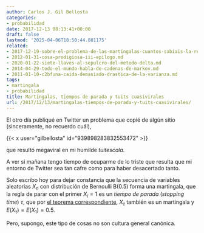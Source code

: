 ```yaml
---
author: Carlos J. Gil Bellosta
categories:
- probabilidad
date: 2017-12-13 08:13:41+00:00
draft: false
lastmod: '2025-04-06T18:50:44.881175'
related:
- 2017-12-19-sobre-el-problema-de-las-martingalas-cuantos-sabiais-la-respuesta.md
- 2012-01-31-cosa-prodigiosa-iii-epilogo.md
- 2020-01-22-siete-llaves-al-sepulcro-del-metodo-delta.md
- 2014-04-29-todo-el-mundo-habla-de-cadenas-de-markov.md
- 2011-01-10-c2bfuna-caida-demasiado-drastica-de-la-varianza.md
tags:
- martingala
- probabilidad
title: Martingalas, tiempos de parada y tuits cuasivirales
url: /2017/12/13/martingalas-tiempos-de-parada-y-tuits-cuasivirales/
---
```


El otro día publiqué en Twitter un problema que copié de algún sitio (sinceramente, no recuerdo cuál),

{{< x user="gilbellosta" id="939898283832553472" >}}

que resultó megaviral en mi humilde _tuitescala_.

A ver si mañana tengo tiempo de ocuparme de lo triste que resulta que mi entorno de Twitter sea tan cafre como para haber desacertado tanto.

Solo escribo hoy para dejar constancia que la secuencia de variables aleatorias $X_n$ con distribución de Bernoulli B(0.5) forma una martingala, que la regla de parar con el primer $X_i = 1$ es un _tiempo de parada_ (_stopping time_) $\tau$, que por [el teorema correspondiente](https://en.wikipedia.org/wiki/Optional_stopping_theorem), $X_\tau$ también es un martingala y $E(X_\tau) = E(X_1) = 0.5$.

Pero, supongo, este tipo de cosas no son cultura general canónica.